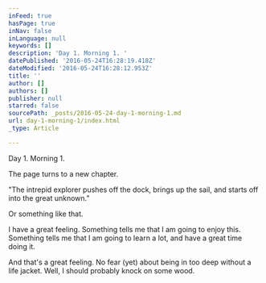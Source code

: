 ```yaml
---
inFeed: true
hasPage: true
inNav: false
inLanguage: null
keywords: []
description: 'Day 1. Morning 1. '
datePublished: '2016-05-24T16:28:19.418Z'
dateModified: '2016-05-24T16:28:12.953Z'
title: ''
author: []
authors: []
publisher: null
starred: false
sourcePath: _posts/2016-05-24-day-1-morning-1.md
url: day-1-morning-1/index.html
_type: Article

---
```

Day 1\. Morning 1\. 

The page turns to a new chapter. 

"The intrepid explorer pushes off the dock, brings up the sail, and starts off into the great unknown."

Or something like that.

I have a great feeling. Something tells me that I am going to enjoy this. Something tells me that I am going to learn a lot, and have a great time doing it. 

And that's a great feeling. No fear (yet) about being in too deep without a life jacket. Well, I should probably knock on some wood.